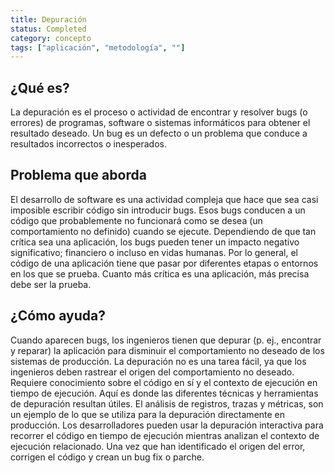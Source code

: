 ```yaml
---
title: Depuración
status: Completed
category: concepto
tags: ["aplicación", "metodología", ""]
---
```


## ¿Qué es?

La depuración es el proceso o actividad de encontrar y resolver bugs (o errores) de programas, software o sistemas informáticos para obtener el resultado deseado.
Un bug es un defecto o un problema que conduce a resultados incorrectos o inesperados.

## Problema que aborda

El desarrollo de software es una actividad compleja que hace que sea casi imposible escribir código sin introducir bugs.
Esos bugs conducen a un código que probablemente no funcionará como se desea (un comportamiento no definido) cuando se ejecute.
Dependiendo de que tan crítica sea una aplicación, los bugs pueden tener un impacto negativo significativo; financiero o incluso en vidas humanas.
Por lo general, el código de una aplicación tiene que pasar por diferentes etapas o entornos en los que se prueba.
Cuanto más crítica es una aplicación, más precisa debe ser la prueba.

## ¿Cómo ayuda?

Cuando aparecen bugs, los ingenieros tienen que depurar (p. ej., encontrar y reparar) la aplicación para disminuir el comportamiento no deseado de los sistemas de producción.
La depuración no es una tarea fácil, ya que los ingenieros deben rastrear el origen del comportamiento no deseado.
Requiere conocimiento sobre el código en sí y el contexto de ejecución en tiempo de ejecución.
Aquí es donde las diferentes técnicas y herramientas de depuración resultan útiles.
El análisis de registros, trazas y métricas, son un ejemplo de lo que se utiliza para la depuración directamente en producción.
Los desarrolladores pueden usar la depuración interactiva para recorrer el código en tiempo de ejecución mientras analizan el contexto de ejecución relacionado.
Una vez que han identificado el origen del error, corrigen el código y crean un bug fix o parche.
